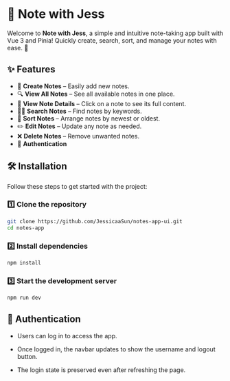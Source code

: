 # 📝 Note with Jess

Welcome to **Note with Jess**, a simple and intuitive note-taking app built with Vue 3 and Pinia! Quickly create, search, sort, and manage your notes with ease. 🚀  

## ✨ Features  

- 📝 **Create Notes** – Easily add new notes.  
- 🔍 **View All Notes** – See all available notes in one place.  
- 📄 **View Note Details** – Click on a note to see its full content.  
- 🕵️‍♂️ **Search Notes** – Find notes by keywords.  
- 📅 **Sort Notes** – Arrange notes by newest or oldest.  
- ✏️ **Edit Notes** – Update any note as needed.  
- ❌ **Delete Notes** – Remove unwanted notes.  
- 🔐 **Authentication** 

## 🛠 Installation  

Follow these steps to get started with the project:  

### 1️⃣ Clone the repository  

```sh
git clone https://github.com/JessicaaSun/notes-app-ui.git
cd notes-app
```

### 2️⃣ Install dependencies

```sh
npm install
```

### 3️⃣ Start the development server

```sh
npm run dev
```


## 🔄 Authentication

- Users can log in to access the app.

- Once logged in, the navbar updates to show the username and logout button.

- The login state is preserved even after refreshing the page.


